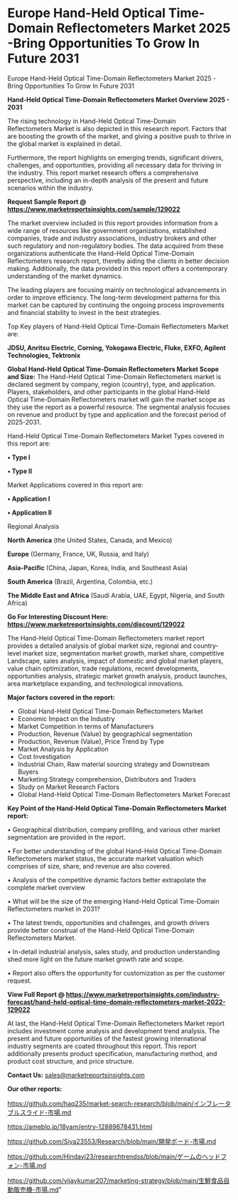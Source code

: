 # Europe Hand-Held Optical Time-Domain Reflectometers Market 2025 -Bring Opportunities To Grow In Future 2031
Europe Hand-Held Optical Time-Domain Reflectometers Market 2025 -Bring Opportunities To Grow In Future 2031

<Strong> Hand-Held Optical Time-Domain Reflectometers Market Overview 2025 - 2031</strong>

The rising technology in Hand-Held Optical Time-Domain Reflectometers Market is also depicted in this research report. Factors that are boosting the growth of the market, and giving a positive push to thrive in the global market is explained in detail.

Furthermore, the report highlights on emerging trends, significant drivers, challenges, and opportunities, providing all necessary data for thriving in the industry. This report market research offers a comprehensive perspective, including an in-depth analysis of the present and future scenarios within the industry.

<strong>Request Sample Report @ <a href=https://www.marketreportsinsights.com/sample/129022>https://www.marketreportsinsights.com/sample/129022</a></strong>

The market overview included in this report provides information from a wide range of resources like government organizations, established companies, trade and industry associations, industry brokers and other such regulatory and non-regulatory bodies. The data acquired from these organizations authenticate the Hand-Held Optical Time-Domain Reflectometers research report, thereby aiding the clients in better decision making. Additionally, the data provided in this report offers a contemporary understanding of the market dynamics.

The leading players are focusing mainly on technological advancements in order to improve efficiency. The long-term development patterns for this market can be captured by continuing the ongoing process improvements and financial stability to invest in the best strategies.

Top Key players of Hand-Held Optical Time-Domain Reflectometers Market are:

<strong>JDSU, Anritsu Electric, Corning, Yokogawa Electric, Fluke, EXFO, Agilent Technologies, Tektronix</strong>

<strong><b>Global Hand-Held Optical Time-Domain Reflectometers Market Scope and Size:</b></strong>
The Hand-Held Optical Time-Domain Reflectometers market is declared segment by company, region (country), type, and application. Players, stakeholders, and other participants in the global Hand-Held Optical Time-Domain Reflectometers market will gain the market scope as they use the report as a powerful resource. The segmental analysis focuses on revenue and product by type and application and the forecast period of 2025-2031.

Hand-Held Optical Time-Domain Reflectometers Market Types covered in this report are:

<strong>• Type I

• Type II</strong>

Market Applications covered in this report are:

<strong>• Application I

• Application II</strong> 

Regional Analysis

<strong>North America</strong> (the United States, Canada, and Mexico)

<strong>Europe</strong> (Germany, France, UK, Russia, and Italy)

<strong>Asia-Pacific</strong> (China, Japan, Korea, India, and Southeast Asia)

<strong>South America</strong> (Brazil, Argentina, Colombia, etc.)

<strong>The Middle East and Africa</strong> (Saudi Arabia, UAE, Egypt, Nigeria, and South Africa)

<strong>Go For Interesting Discount Here: <a href=https://www.marketreportsinsights.com/discount/129022>https://www.marketreportsinsights.com/discount/129022</a></strong>

The Hand-Held Optical Time-Domain Reflectometers market report provides a detailed analysis of global market size, regional and country-level market size, segmentation market growth, market share, competitive Landscape, sales analysis, impact of domestic and global market players, value chain optimization, trade regulations, recent developments, opportunities analysis, strategic market growth analysis, product launches, area marketplace expanding, and technological innovations.

<strong><b>Major factors covered in the report:</b></strong>
<ul>
  <li>Global Hand-Held Optical Time-Domain Reflectometers Market </li>
  <li>Economic Impact on the Industry</li>
  <li>Market Competition in terms of Manufacturers</li>
  <li>Production, Revenue (Value) by geographical segmentation</li>
  <li>Production, Revenue (Value), Price Trend by Type</li>
  <li>Market Analysis by Application</li>
  <li>Cost Investigation</li>
  <li>Industrial Chain, Raw material sourcing strategy and Downstream Buyers</li>
  <li>Marketing Strategy comprehension, Distributors and Traders</li>
  <li>Study on Market Research Factors</li>
  <li>Global Hand-Held Optical Time-Domain Reflectometers Market Forecast</li>
</ul>

<strong><b>Key Point of the Hand-Held Optical Time-Domain Reflectometers Market report:</b></strong>

• Geographical distribution, company profiling, and various other market segmentation are provided in the report.

• For better understanding of the global Hand-Held Optical Time-Domain Reflectometers market status, the accurate market valuation which comprises of size, share, and revenue are also covered.

• Analysis of the competitive dynamic factors better extrapolate the complete market overview

• What will be the size of the emerging Hand-Held Optical Time-Domain Reflectometers market in 2031?

• The latest trends, opportunities and challenges, and growth drivers provide better construal of the Hand-Held Optical Time-Domain Reflectometers Market.

• In-detail industrial analysis, sales study, and production understanding shed more light on the future market growth rate and scope.

• Report also offers the opportunity for customization as per the customer request.

<strong><b>View Full Report @ <a href=https://www.marketreportsinsights.com/industry-forecast/hand-held-optical-time-domain-reflectometers-market-2022-129022>https://www.marketreportsinsights.com/industry-forecast/hand-held-optical-time-domain-reflectometers-market-2022-129022</a></b></strong>


At last, the Hand-Held Optical Time-Domain Reflectometers Market report includes investment come analysis and development trend analysis. The present and future opportunities of the fastest growing international industry segments are coated throughout this report. This report additionally presents product specification, manufacturing method, and product cost structure, and price structure.

<strong>Contact Us:</strong>
sales@marketreportsinsights.com

<strong>Our other reports:</strong>

<a href=https://github.com/haq235/market-search-research/blob/main/インフレータブルスライド-市場.md>https://github.com/haq235/market-search-research/blob/main/インフレータブルスライド-市場.md</a>

<a href=https://ameblo.jp/18yam/entry-12889678431.html>https://ameblo.jp/18yam/entry-12889678431.html</a>

<a href=https://github.com/Siya23553/Research/blob/main/開発ボード-市場.md>https://github.com/Siya23553/Research/blob/main/開発ボード-市場.md</a>

<a href=https://github.com/Hindavi23/researchtrendss/blob/main/ゲームのヘッドフォン-市場.md>https://github.com/Hindavi23/researchtrendss/blob/main/ゲームのヘッドフォン-市場.md</a>

<a href=https://github.com/vijaykumar207/marketing-strategy/blob/main/生鮮食品自動販売機-市場.md>https://github.com/vijaykumar207/marketing-strategy/blob/main/生鮮食品自動販売機-市場.md</a>"
